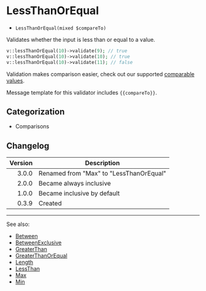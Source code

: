 # LessThanOrEqual

- `LessThanOrEqual(mixed $compareTo)`

Validates whether the input is less than or equal to a value.

```php
v::lessThanOrEqual(10)->validate(9); // true
v::lessThanOrEqual(10)->validate(10); // true
v::lessThanOrEqual(10)->validate(11); // false
```

Validation makes comparison easier, check out our supported
[comparable values](../07-comparable-values.md).

Message template for this validator includes `{{compareTo}}`.

## Categorization

- Comparisons

## Changelog

| Version | Description                             |
|--------:|-----------------------------------------|
|   3.0.0 | Renamed from "Max" to "LessThanOrEqual" |
|   2.0.0 | Became always inclusive                 |
|   1.0.0 | Became inclusive by default             |
|   0.3.9 | Created                                 |

***
See also:

- [Between](Between.md)
- [BetweenExclusive](BetweenExclusive.md)
- [GreaterThan](GreaterThan.md)
- [GreaterThanOrEqual](GreaterThanOrEqual.md)
- [Length](Length.md)
- [LessThan](LessThan.md)
- [Max](Max.md)
- [Min](Min.md)
